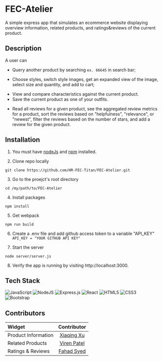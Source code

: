 # FEC-Atelier
A simple express app that simulates an ecommerce website displaying overview information, related products, and ratings&reviews of the current product.


## Description
A user can
* Query another product by searching `ex. 66645` in search bar;
<!---Overview------------>
* Choose styles, switch style images, get an expanded view of the image, select size and quantity, and add to cart;
<!---Related Products---->
* View and compare characteristics against the current product.
* Save the current product as one of your outfits.
<!---Ratings & Reviews---->
* Read all reviews for a given product, see the aggregated review metrics for a product, sort the reviews based on "helpfulness", "relevance", or "newest", filter the reviews based on the number of stars, and add a review for the given product.


## Installation
1) You must have [nodeJs](https://nodejs.org/en/docs/) and [npm](https://docs.npmjs.com/) installed.

2) Clone repo locally
  ```
  git clone https://github.com/HR-FEC-Titan/FEC-Atelier.git
  ```

3) Go to the proejct's root directory
  ```
  cd /my/path/to/FEC-Atelier
  ```

4) Install packages
  ```
  npm install
  ```

5) Get webpack
  ```
  npm run build
  ```

6) Create a .env file and add github access token to a variable "API_KEY"
  `API_KEY = "YOUR GITHUB API KEY"`

7) Start the server
  ```
  node server/server.js
  ```

8) Verify the app is running by visiting http://localhost:3000.


## Tech Stack
  ![JavaScript](https://img.shields.io/badge/javascript-%23323330.svg?style=for-the-badge&logo=javascript&logoColor=%23F7DF1E)
  ![NodeJS](https://img.shields.io/badge/node.js-6DA55F?style=for-the-badge&logo=node.js&logoColor=white)
  ![Express.js](https://img.shields.io/badge/express.js-%23404d59.svg?style=for-the-badge&logo=express&logoColor=%2361DAFB)
  ![React](https://img.shields.io/badge/react-%2320232a.svg?style=for-the-badge&logo=react&logoColor=%2361DAFB)
  ![HTML5](https://img.shields.io/badge/html5-%23E34F26.svg?style=for-the-badge&logo=html5&logoColor=white)
  ![CSS3](https://img.shields.io/badge/css3-%231572B6.svg?style=for-the-badge&logo=css3&logoColor=white)
  ![Bootstrap](https://img.shields.io/badge/bootstrap-%23563D7C.svg?style=for-the-badge&logo=bootstrap&logoColor=white)



## Contributors
  |        Widget        |    Contributor                                     |
  |:---------------------|:--------------------------------------------------:|
  | Product Information  |    [Xiaqing Xu](https://github.com/xuxiaqing2011)  |
  |   Related Products   |    [Viren Patel](https://github.com/vpatel89)      |
  |  Ratings & Reviews   |    [Fahad Syed](https://github.com/syed216)        |

